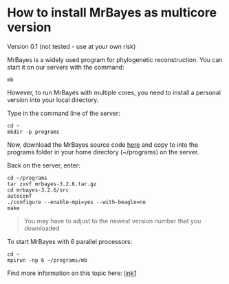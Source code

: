 # How to install MrBayes as multicore version #
Version 0.1 (not tested - use at your own risk)

MrBayes is a widely used program for phylogenetic reconstruction. You can start it on our servers with the command:
~~~
mb
~~~
However, to run MrBayes with multiple cores, you need to install a personal version into your local directory.

Type in the command line of the server:
~~~
cd ~
mkdir -p programs
~~~

Now, download the MrBayes source code [here](http://mrbayes.sourceforge.net/) and copy to into the programs folder in your home directory (~/programs) on the server.

Back on the server, enter:
~~~
cd ~/programs
tar zxvf mrbayes-3.2.6.tar.gz
cd mrbayes-3.2.6/src
autoconf
./configure --enable-mpi=yes --with-beagle=no
make
~~~
>You may have to adjust to the newest version number that you downloaded

To start MrBayes with 6 parallel processors:
~~~
cd ~
mpirun -np 6 ~/programs/mb
~~~

Find more information on this topic here:
[link1](https://dwheelerau.com/2012/06/16/making-mrbays-run-on-a-mulitcore-machine-9/)
